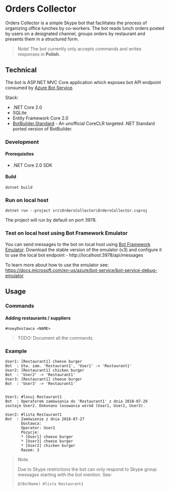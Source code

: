# Orders Collector

Orders Collector is a simple Skype bot that facilitates the process of organizing office lunches by co-workers.
The bot reads lunch orders posted by users on a designated channel, groups orders by restaurant and presents them in a structured form.

> Note!
> The bot currently only accepts commands and writes responses in **Polish**.

## Technical

The bot is ASP.NET MVC Core application which exposes bot API endpoint consumed by [Azure Bot Service](https://azure.microsoft.com/en-gb/services/bot-service/).

Stack:

- .NET Core 2.0
- SQLite
- Entity Framework Core 2.0
- [BotBuilder.Standard](https://github.com/CXuesong/BotBuilder.Standard/wiki) - An unofficial CoreCLR targeted .NET Standard ported version of BotBuilder.

### Development

#### Prerequisites

- .NET Core 2.0 SDK

#### Build

```
dotnet build
```

### Run on local host

```
dotnet run --project src\OrdersCollector\OrdersCollector.csproj
```

The project will run by default on port 3978.

### Test on local host using Bot Framework Emulator

You can send messages to the bot on local host using [Bot Framework Emulator]( https://github.com/Microsoft/BotFramework-Emulator).
Download the stable version of the emulator (v3) and configure it to use the local bot endpoint - http://localhost:3978/api/messages

To learn more about how to use the emulator see: https://docs.microsoft.com/en-us/azure/bot-service/bot-service-debug-emulator

## Usage

### Commands

#### Adding restaurants / suppliers

```
#nowyDostawca <NAME>
```

> TODO: Document all the commands.

### Example

```
User1: [Restaurant1] cheese burger
Bot  : Utw. zam. 'Restaurant1', 'User1' -> 'Restaurant1'
User2: [Restaurant1] chicken burger
Bot  : 'User2' -> 'Restaurant1'
User3: [Restaurant1] cheese burger
Bot  : 'User3' -> 'Restaurant1'


User1: #losuj Restaurant1
Bot  : Operatorem zamówienia do 'Restaurant1' z dnia 2018-07-29 zostaje User2. Dokonano losowania wśród (User1, User2, User3).

User2: #lista Restaurant1
Bot  : Zamówienie z dnia 2018-07-27
       Dostawca:
       Operator: User2
       Pozycje:
       * [User1] cheese burger
       * [User3] cheese burger
       * [User2] chicken burger
       Razem: 3
```

> Note.
>
> Due to Skype restrictions the bot can only respond to Skype group messages starting with the bot mention.
> See:
>
> ```
> @(BotName) #lista Restaurant1
> ```

